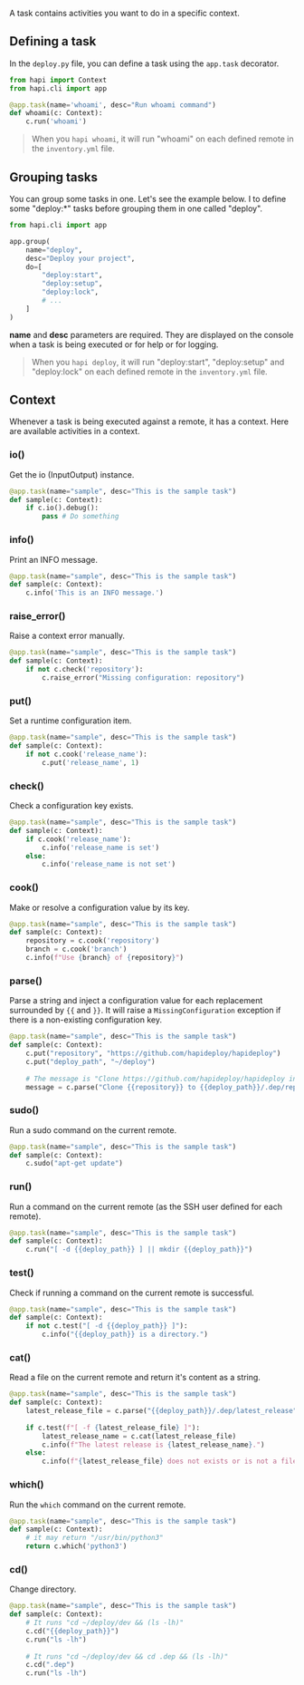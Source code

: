 A task contains activities you want to do in a specific context.

## Defining a task

In the `deploy.py` file, you can define a task using the `app.task` decorator.

```python
from hapi import Context
from hapi.cli import app

@app.task(name='whoami', desc="Run whoami command")
def whoami(c: Context):
    c.run('whoami')
```

> When you `hapi whoami`, it will run "whoami" on each defined remote in the `inventory.yml` file.

## Grouping tasks

You can group some tasks in one. Let's see the example below. I to define some "deploy:*" tasks before grouping them in one called "deploy".

```python
from hapi.cli import app

app.group(
    name="deploy",
    desc="Deploy your project",
    do=[
        "deploy:start",
        "deploy:setup",
        "deploy:lock",
        # ...
    ]
)
```

**name** and **desc** parameters are required. They are displayed on the console when a task is being executed or for help or for logging.

> When you `hapi deploy`, it will run "deploy:start", "deploy:setup" and "deploy:lock" on each defined remote in the `inventory.yml` file.

## Context

Whenever a task is being executed against a remote, it has a context. Here are available activities in a context.

### io()

Get the io (InputOutput) instance.

```python
@app.task(name="sample", desc="This is the sample task")
def sample(c: Context):
    if c.io().debug():
        pass # Do something
```

### info()

Print an INFO message.

```python
@app.task(name="sample", desc="This is the sample task")
def sample(c: Context):
    c.info('This is an INFO message.')
```

### raise_error()

Raise a context error manually.

```python
@app.task(name="sample", desc="This is the sample task")
def sample(c: Context):
    if not c.check('repository'):
        c.raise_error("Missing configuration: repository")
```

### put()

Set a runtime configuration item.

```python
@app.task(name="sample", desc="This is the sample task")
def sample(c: Context):
    if not c.cook('release_name'):
        c.put('release_name', 1)
```

### check()

Check a configuration key exists.

```python
@app.task(name="sample", desc="This is the sample task")
def sample(c: Context):
    if c.cook('release_name'):
        c.info('release_name is set')
    else:
        c.info('release_name is not set')
```

### cook()

Make or resolve a configuration value by its key.

```python
@app.task(name="sample", desc="This is the sample task")
def sample(c: Context):
    repository = c.cook('repository')
    branch = c.cook('branch')
    c.info(f"Use {branch} of {repository}")
```

### parse()

Parse a string and inject a configuration value for each replacement surrounded by `{{` and `}}`. It will raise a `MissingConfiguration` exception if there is a non-existing configuration key.

```python
@app.task(name="sample", desc="This is the sample task")
def sample(c: Context):
    c.put("repository", "https://github.com/hapideploy/hapideploy")
    c.put("deploy_path", "~/deploy")
    
    # The message is "Clone https://github.com/hapideploy/hapideploy into ~/deploy/.dep/repo"
    message = c.parse("Clone {{repository}} to {{deploy_path}}/.dep/repo")
```

### sudo()

Run a sudo command on the current remote.

```python
@app.task(name="sample", desc="This is the sample task")
def sample(c: Context):
    c.sudo("apt-get update")
```

### run()

Run a command on the current remote (as the SSH user defined for each remote).

```python
@app.task(name="sample", desc="This is the sample task")
def sample(c: Context):
    c.run("[ -d {{deploy_path}} ] || mkdir {{deploy_path}}")
```

### test()

Check if running a command on the current remote is successful.

```python
@app.task(name="sample", desc="This is the sample task")
def sample(c: Context):
    if not c.test("[ -d {{deploy_path}} ]"):
        c.info("{{deploy_path}} is a directory.")
```

### cat()

Read a file on the current remote and return it's content as a string.

```python
@app.task(name="sample", desc="This is the sample task")
def sample(c: Context):
    latest_release_file = c.parse("{{deploy_path}}/.dep/latest_release")
    
    if c.test(f"[ -f {latest_release_file} ]"):
        latest_release_name = c.cat(latest_release_file)
        c.info(f"The latest release is {latest_release_name}.")
    else:
        c.info(f"{latest_release_file} does not exists or is not a file.")
```

### which()

Run the `which` command on the current remote.

```python
@app.task(name="sample", desc="This is the sample task")
def sample(c: Context):
    # it may return "/usr/bin/python3"
    return c.which('python3')
```

### cd()

Change directory.

```python
@app.task(name="sample", desc="This is the sample task")
def sample(c: Context):
    # It runs "cd ~/deploy/dev && (ls -lh)"
    c.cd("{{deploy_path}}")
    c.run("ls -lh") 
    
    # It runs "cd ~/deploy/dev && cd .dep && (ls -lh)"
    c.cd(".dep")
    c.run("ls -lh")
```
